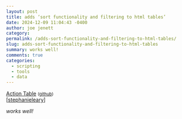 ```yaml
---
layout: post
title: adds ‘sort functionality and filtering to html tables’
date: 2024-12-09 11:04:43 -0400
author: joe jenett
category: 
permalink: /adds-sort-functionality-and-filtering-to-html-tables/
slug: adds-sort-functionality-and-filtering-to-html-tables
summary: works well!
comments: true
categories:
  - scripting
  - tools
  - data
---
```

<a title="Action Table: HTML Web Component" href="https://colinaut.github.io/action-table/">Action Table</a> <small>(<a href="https://github.com/colinaut/action-table">github</a>)</small><br>[<a title="source" href="https://pinboard.in/u:stephanieleary">stephanieleary</a>]

<em>works well!</em>

<a style="display:none;" href="https://brid.gy/publish/mastodon"><small>(cross-posted to mastodon)</small></a>